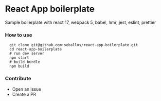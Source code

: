 # React App boilerplate

Sample boilerplate with react 17, webpack 5, babel, hmr, jest, eslint, prettier

### How to use

```
  git clone git@github.com:seballos/react-app-boilerplate.git
  cd react-app-boilerplate
  # run dev server
  npm start
  # build bundle
  npm build
```

### Contribute

- Open an issue
- Create a PR

